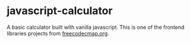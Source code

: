 # javascript-calculator
A basic calculator built with vanilla javascript. This is one of the frontend libraries projects from [freecodecmap.org](https://www.freecodecamp.org/).


